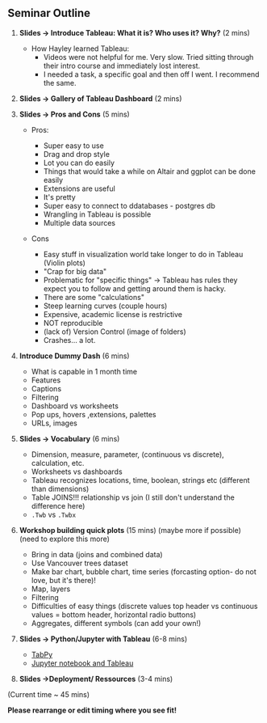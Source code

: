 ## Seminar Outline

1. **Slides -> Introduce Tableau: What it is? Who uses it? Why?** (2 mins)
    - How Hayley learned Tableau: 
         - Videos were not helpful for me. Very slow. Tried sitting through their intro course and immediately lost interest. 
         - I needed a task, a specific goal and then off I went. I recommend the same.
1. **Slides -> Gallery of Tableau Dashboard** (2 mins) 
1. **Slides -> Pros and Cons** (5 mins) 
    - Pros: 
      - Super easy to use
      - Drag and drop style
      - Lot you can do easily
      - Things that would take a while on Altair and ggplot can be done easily
      - Extensions are useful
      - It's pretty
      - Super easy to connect to ddatabases - postgres db
      - Wrangling in Tableau is possible
      - Multiple data sources
        
    - Cons
      - Easy stuff in visualization world take longer to do in Tableau (Violin plots)
      - "Crap for big data"
      - Problematic for "specific things" -> Tableau has rules they expect you to follow and getting around them is hacky. 
      - There are some "calculations"
      - Steep learning curves (couple hours)
      - Expensive, academic license is restrictive
      - NOT reproducible
      - (lack of) Version Control (image of folders) 
      - Crashes... a lot. 

1. **Introduce Dummy Dash** (6 mins) 
    - What is capable in 1 month time 
    - Features 
    - Captions 
    - Filtering
    - Dashboard vs worksheets
    - Pop ups, hovers ,extensions, palettes
    - URLs, images 

1. **Slides -> Vocabulary** (6 mins) 
    - Dimension, measure, parameter, (continuous vs discrete),  calculation, etc.
    - Worksheets vs dashboards
    - Tableau recognizes locations, time, boolean, strings etc (different than dimensions)
    - Table JOINS!!! relationship vs join (I still don't understand the difference here) 
    - `.Twb` vs `.Twbx`

1. **Workshop building quick plots** (15 mins) (maybe more if possible) 
    (need to explore this more) 
    - Bring in data (joins and combined data) 
    - Use Vancouver trees dataset 
    - Make bar chart, bubble chart, time series (forcasting option- do not love, but it's there)!
    - Map, layers 
    - Filtering 
    - Difficulties of easy things (discrete values top header vs continuous values = bottom header, horizontal radio buttons)
    - Aggregates, different symbols (can add your own!) 

1. **Slides -> Python/Jupyter with Tableau** (6-8 mins)
    - [TabPy](https://www.tableau.com/about/blog/2016/11/leverage-power-python-tableau-tabpy-62077)
    - [Jupyter notebook and Tableau](https://www.tableau.com/about/blog/2017/1/building-advanced-analytics-applications-tabpy-64916)


1. **Slides ->Deployment/ Ressources** (3-4 mins) 

(Current time ~ 45 mins) 

**Please rearrange or edit timing where you see fit!**
 








